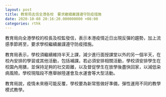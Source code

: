 ```yaml
---
layout: post
title: 教育局去信全港各校　要求繼續嚴謹遵守防疫措施
date: 2020-10-08 20:16:20.000000000 +08:00
categories: rthk
---
```


教育局向全港學校的校長及校監發信，表示本港疫情近日出現反彈的趨勢，加上流感季節將至，要求學校繼續嚴謹遵守防疫措施。

教育局表示，學校須繼續維持半天上課，減少進行面授課堂以外的另一個半天，在校內安排的學習或其他活動，包括補課。若必須安排相關活動，學校須安排學生在校園內用膳，並保持足夠的社交距離，以及督促學生在放學後盡快回家，以減低染病風險。學校現階段不應舉辦陸運會及水運會等大型活動。

教育局說，疫情未來極可能反覆，學校要為新常態做好準備，彈性運用不同的教學模式教學。
